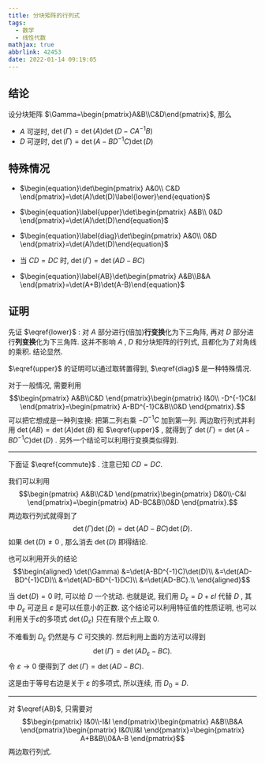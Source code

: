 ```yaml
---
title: 分块矩阵的行列式
tags:
  - 数学
  - 线性代数
mathjax: true
abbrlink: 42453
date: 2022-01-14 09:19:05
---
```


## 结论

设分块矩阵 $\Gamma=\begin{pmatrix}A&B\\C&D\end{pmatrix}$, 那么

- $A$ 可逆时, $\det(\Gamma)=\det(A)\det(D-CA^{-1}B)$
- $D$ 可逆时, $\det(\Gamma)=\det(A-BD^{-1}C)\det(D)$
  
<!--more-->

## 特殊情况

- $\begin{equation}\det\begin{pmatrix}
    A&0\\ C&D
\end{pmatrix}=\det(A)\det(D)\label{lower}\end{equation}$


- $\begin{equation}\label{upper}\det\begin{pmatrix}
    A&B\\ 0&D
\end{pmatrix}=\det(A)\det(D)\end{equation}$

- $\begin{equation}\label{diag}\det\begin{pmatrix}
    A&0\\ 0&D
\end{pmatrix}=\det(A)\det(D)\end{equation}$

- $\begin{equation}\label{commute}\text{当 $CD=DC$ 时, }\det(\Gamma)=\det(AD-BC)\end{equation}$

- $\begin{equation}\label{AB}\det\begin{pmatrix}
  A&B\\B&A  
\end{pmatrix}=\det(A+B)\det(A-B)\end{equation}$

## 证明

先证 $\eqref{lower}$ : 对 $A$ 部分进行(倍加)**行变换**化为下三角阵, 再对 $D$ 部分进行**列变换**化为下三角阵. 这并不影响 $A$ , $D$ 和分块矩阵的行列式, 且都化为了对角线的乘积. 结论显然.

$\eqref{upper}$ 的证明可以通过取转置得到, $\eqref{diag}$ 是一种特殊情况.

对于一般情况, 需要利用
$$\begin{pmatrix}
    A&B\\C&D
\end{pmatrix}\begin{pmatrix}
    I&0\\ -D^{-1}C&I
\end{pmatrix}=\begin{pmatrix}
    A-BD^{-1}C&B\\0&D
\end{pmatrix}.$$
可以把它想成是一种列变换: 把第二列右乘 $-D^{-1}C$ 加到第一列.
两边取行列式并利用 $\det(AB)=\det(A)\det(B)$ 和 $\eqref{upper}$ , 就得到了 $\det(\Gamma)=\det(A-BD^{-1}C)\det(D)$ . 另外一个结论可以利用行变换类似得到.

---

下面证 $\eqref{commute}$ . 注意已知 $CD=DC$.

我们可以利用
$$\begin{pmatrix}
    A&B\\C&D
\end{pmatrix}\begin{pmatrix}
    D&0\\-C&I
\end{pmatrix}=\begin{pmatrix}
    AD-BC&B\\0&D
\end{pmatrix}.$$
两边取行列式就得到了
$$\det(\Gamma)\det(D)=\det(AD-BC)\det(D).$$
如果 $\det(D)\ne0$ , 那么消去 $\det(D)$ 即得结论.

也可以利用开头的结论$$\begin{aligned}
    \det(\Gamma)
    &=\det(A-BD^{-1}C)\det(D)\\
    &=\det(AD-BD^{-1}CD)\\
    &=\det(AD-BD^{-1}DC)\\
    &=\det(AD-BC).\\
\end{aligned}$$

当 $\det(D)=0$ 时, 可以给 $D$ 一个扰动. 也就是说, 我们用 $D_\varepsilon=D+\varepsilon I$ 代替 $D$ , 其中 $D_\varepsilon$ 可逆且 $\varepsilon$ 是可以任意小的正数. 这个结论可以利用特征值的性质证明, 也可以利用关于$\varepsilon$的多项式 $\det(D_\varepsilon)$ 只在有限个点上取 $0$.

不难看到 $D_\varepsilon$ 仍然是与 $C$ 可交换的. 然后利用上面的方法可以得到$$\det(\Gamma)=\det(AD_\varepsilon-BC).$$
令 $\varepsilon\to0$ 便得到了 $\det(\Gamma)=\det(AD-BC).$

这是由于等号右边是关于 $\varepsilon$ 的多项式, 所以连续, 而 $D_0=D$.

---

对 $\eqref{AB}$, 只需要对$$\begin{pmatrix}
    I&0\\-I&I
\end{pmatrix}\begin{pmatrix}
    A&B\\B&A
\end{pmatrix}\begin{pmatrix}
    I&0\\I&I
\end{pmatrix}=\begin{pmatrix}
    A+B&B\\0&A-B
\end{pmatrix}$$两边取行列式.